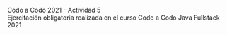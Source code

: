 Codo a Codo 2021 - Actividad 5 <br>
Ejercitación obligatoria realizada en el curso Codo a Codo Java Fullstack 2021
